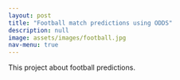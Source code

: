 ```yaml
---
layout: post
title: "Football match predictions using ODDS"
description: null
image: assets/images/football.jpg
nav-menu: true
---
```


This project about football predictions. 
